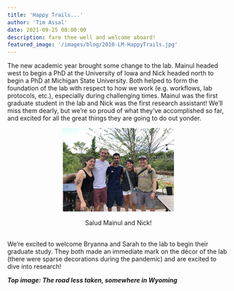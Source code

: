 ```yaml
---
title: 'Happy Trails...'
author: 'Tim Assal'
date: 2021-09-25 00:00:00
description: fare thee well and welcome aboard!
featured_image: '/images/blog/2010-LM-HappyTrails.jpg'
---
```


The new academic year brought some change to the lab. Mainul headed west to begin a PhD at the University of Iowa and Nick headed north to begin a PhD at Michigan State University. Both helped to form the foundation of the lab with respect to how we work (e.g. workflows, lab protocols, etc.), especially during challenging times. Mainul was the first graduate student in the lab and Nick was the first research assistant! We’ll miss them dearly, but we’re so proud of what they’ve accomplished so far, and excited for all the great things they are going to do out yonder. 

<p align="center">
  <img alt="wgfd-crew" src="/images/gallery/lab-class-of-2021.jpg" style="width: 50%; height= 50%>"
</p> 
<center>Salud Mainul and Nick! </center>
<br>

We’re excited to welcome Bryanna and Sarah to the lab to begin their graduate study. They both made an immediate mark on the décor of the lab (there were sparse decorations during the pandemic) and are excited to dive into research!

***Top image: The road less taken, somewhere in Wyoming***
